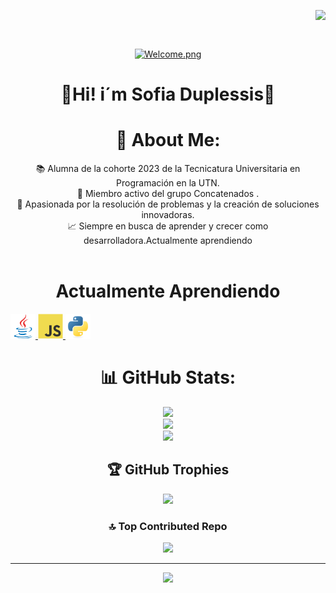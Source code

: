 <img align="right" src="https://komarev.com/ghpvc/?username=SDuple&color=ff69b4"><br>

  <a href="https://github.com/SDuple">

  </a>
</div>
<br>

<div align="center">


[![Welcome.png](https://i.postimg.cc/nzw262nk/Welcome.png)](https://postimg.cc/DJL1GqJJ)


  
 # 🌸Hi! i´m Sofia Duplessis🌸

# 💫 About Me:
📚 Alumna de la cohorte 2023 de la Tecnicatura Universitaria en Programación en la UTN.<br>💼 Miembro activo del grupo Concatenados .<br>🌟 Apasionada por la resolución de problemas y la creación de soluciones innovadoras.<br>📈 Siempre en busca de aprender y crecer como desarrolladora.Actualmente aprendiendo<br><br>


# Actualmente Aprendiendo
<p align="left"> <a href="https://www.java.com" target="_blank" rel="noreferrer"> <img src="https://raw.githubusercontent.com/devicons/devicon/master/icons/java/java-original.svg" alt="java" width="40" height="40"/> </a> <a href="https://developer.mozilla.org/en-US/docs/Web/JavaScript" target="_blank" rel="noreferrer"> <img src="https://raw.githubusercontent.com/devicons/devicon/master/icons/javascript/javascript-original.svg" alt="javascript" width="40" height="40"/> </a> <a href="https://www.python.org" target="_blank" rel="noreferrer"> <img src="https://raw.githubusercontent.com/devicons/devicon/master/icons/python/python-original.svg" alt="python" width="40" height="40"/> </a> </p>


# 📊 GitHub Stats:
![](https://github-readme-stats.vercel.app/api?username=SDuple&theme=jolly&hide_border=false&include_all_commits=false&count_private=false)<br/>
![](https://github-readme-streak-stats.herokuapp.com/?user=SDuple&theme=jolly&hide_border=false)<br/>
![](https://github-readme-stats.vercel.app/api/top-langs/?username=SDuple&theme=jolly&hide_border=false&include_all_commits=false&count_private=false&layout=compact)

## 🏆 GitHub Trophies
![](https://github-profile-trophy.vercel.app/?username=SDuple&theme=dracula&no-frame=true&no-bg=false&margin-w=4)

### 🔝 Top Contributed Repo
![](https://github-contributor-stats.vercel.app/api?username=SDuple&limit=5&theme=radical&combine_all_yearly_contributions=true)

---
[![](https://visitcount.itsvg.in/api?id=SDuple&icon=0&color=0)](https://visitcount.itsvg.in)

<!-- Proudly created with GPRM ( https://gprm.itsvg.in ) -->
